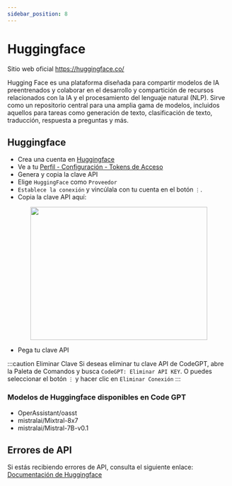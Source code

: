 ```yaml
---
sidebar_position: 8
---
```


# Huggingface

Sitio web oficial https://huggingface.co/

Hugging Face es una plataforma diseñada para compartir modelos de IA preentrenados y colaborar en el desarrollo y compartición de recursos relacionados con la IA y el procesamiento del lenguaje natural (NLP). Sirve como un repositorio central para una amplia gama de modelos, incluidos aquellos para tareas como generación de texto, clasificación de texto, traducción, respuesta a preguntas y más.

## Huggingface
- Crea una cuenta en [Huggingface](https://huggingface.co/)
- Ve a tu [Perfil - Configuración - Tokens de Acceso](https://huggingface.co/settings/tokens)
- Genera y copia la clave API
- Elige `HuggingFace` como `Proveedor`
- `Establece la conexión` y vincúlala con tu cuenta en el botón `⋮`.
- Copia la clave API aquí:

<p align="center">
      <img width="400" height="300" src="https://github.com/davila7/code-gpt-docs/assets/37567214/dd106264-9524-48ad-9fb7-593b917b677a" />
</p>
 
- Pega tu clave API

:::caution Eliminar Clave
Si deseas eliminar tu clave API de CodeGPT, abre la Paleta de Comandos y busca `CodeGPT: Eliminar API KEY`. O puedes seleccionar el botón `⋮` y hacer clic en `Eliminar Conexión`
:::

### Modelos de Huggingface disponibles en Code GPT
- OperAssistant/oasst
- mistralai/Mixtral-8x7
- mistralai/Mistral-7B-v0.1

## Errores de API
Si estás recibiendo errores de API, consulta el siguiente enlace: [Documentación de Huggingface](https://huggingface.co/docs/inference-endpoints/index)
